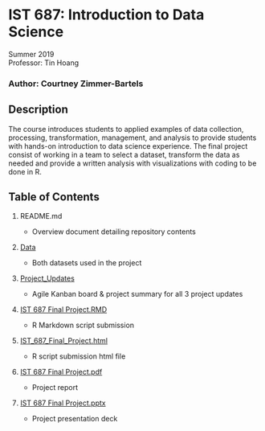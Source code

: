 # IST 687: Introduction to Data Science

Summer 2019 <br>
Professor: Tin Hoang

### Author: Courtney Zimmer-Bartels

## Description
The course introduces students to applied examples of data collection, processing, transformation,
management, and analysis to provide students with hands-on introduction to data science
experience. The final project consist of working in a team to select a dataset, transform the data as needed and provide a written analysis with visualizations with coding to be done in R. 

## Table of Contents
1. README.md
    - Overview document detailing repository contents
    
2. [Data](https://github.com/czimmerb/Masters_Portfolio/tree/main/IST687_IntroDataScience/Data)
    - Both datasets used in the project
    
3. [Project_Updates](https://github.com/czimmerb/Masters_Portfolio/tree/main/IST687_IntroDataScience/Project_Updates)
    - Agile Kanban board & project summary for all 3 project updates
    
4. [IST 687 Final Project.RMD](https://github.com/czimmerb/Masters_Portfolio/blob/main/IST687_IntroDataScience/IST%20687%20Final%20Project.Rmd)
    - R Markdown script submission
    
5. [IST_687_Final_Project.html](https://github.com/czimmerb/Masters_Portfolio/blob/main/IST687_AppliedDataScience/IST_687_Final_Project.html)
    - R script submission html file
    
6. [IST 687 Final Project.pdf](https://github.com/czimmerb/Masters_Portfolio/blob/main/IST687_AppliedDataScience/IST%20687%20Final%20Project.pdf)
    - Project report
    
7. [IST 687 Final Project.pptx](https://github.com/czimmerb/Masters_Portfolio/blob/main/IST687_AppliedDataScience/IST%20687%20Final%20Project.pptx)
    - Project presentation deck

